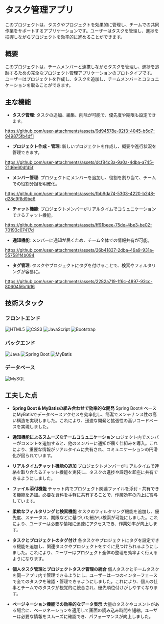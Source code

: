 ﻿# タスク管理アプリ

このプロジェクトは、タスクやプロジェクトを効果的に管理し、チームでの共同作業をサポートするアプリケーションです。ユーザーはタスクを管理し、進捗を把握しながらプロジェクトを効率的に進めることができます。

## 概要
このプロジェクトは、チームメンバーと連携しながらタスクを管理し、進捗を追跡するための完全なプロジェクト管理アプリケーションのプロトタイプです。<br>ユーザーはプロジェクトを作成し、タスクを追加し、チームメンバーとコミュニケーションを取ることができます。

## 主な機能
- **タスク管理**: タスクの追加、編集、削除が可能で、優先度や期限も設定できます。<br>


https://github.com/user-attachments/assets/9d94578e-92f3-4045-b5d7-949875fb4df1


- **プロジェクト作成・管理**: 新しいプロジェクトを作成し、概要や進行状況を管理できます。<br>


https://github.com/user-attachments/assets/dcf84c3a-9a0a-4dba-a745-21d6e60dfd5f


- **メンバー管理**: プロジェクトにメンバーを追加し、役割を割り当て、チームでの役割分担を明確化。<br>


https://github.com/user-attachments/assets/fbb9da74-5303-4220-b248-d28c9f8d9be6


- **チャット機能**: プロジェクトメンバーがリアルタイムでコミュニケーションできるチャット機能。<br>


https://github.com/user-attachments/assets/ff91beee-75de-4be3-be02-70193c07417d


- **通知機能**: メンバーに通知が届くため、チーム全体での情報共有が可能。<br>


https://github.com/user-attachments/assets/26b41837-2dba-49a9-931a-557581f4b094


- **タグ管理**: タスクやプロジェクトにタグを付けることで、検索やフィルタリングが容易に。<br>


https://github.com/user-attachments/assets/2282a719-1f6c-4897-93cc-8060456c1b16


## 技術スタック
### フロントエンド
![HTML5](https://img.shields.io/badge/HTML5-E34F26?logo=html5&logoColor=white&style=for-the-badge)
![CSS3](https://img.shields.io/badge/CSS3-1572B6?logo=css3&logoColor=white&style=for-the-badge)
![JavaScript](https://img.shields.io/badge/JavaScript-F7DF1E?logo=javascript&logoColor=black&style=for-the-badge)
![Bootstrap](https://img.shields.io/badge/Bootstrap-563D7C?logo=bootstrap&logoColor=white&style=for-the-badge)

### バックエンド
![Java](https://img.shields.io/badge/Java-007396?style=for-the-badge&logo=java&logoColor=white)
![Spring Boot](https://img.shields.io/badge/Spring%20Boot-6DB33F?logo=spring-boot&logoColor=white&style=for-the-badge)
![MyBatis](https://img.shields.io/badge/MyBatis-CB3837?logo=mybatis&logoColor=white&style=for-the-badge)

### データベース
![MySQL](https://img.shields.io/badge/MySQL-4479A1?logo=mysql&logoColor=white&style=for-the-badge)

## 工夫した点

- **Spring Boot & MyBatisの組み合わせで効率的な開発**
  Spring BootをベースにMyBatisでデータベースアクセスを効率化し、簡潔でメンテナンス性の高い構造を実現しました。これにより、迅速な開発と拡張性の高いコードベースを実現しました。

- **通知機能によるスムーズなチームコミュニケーション**
  ロジェクト内でメンバーがコメントを追加すると、他のメンバーに通知が届く仕組みを導入。これにより、重要な情報がリアルタイムに共有され、コミュニケーションの円滑化が図られています。

- **リアルタイムチャット機能の追加**
  プロジェクトメンバーがリアルタイムで連絡を取り合えるチャット機能を実装し、タスクの進捗や課題を即座に共有できるようにしました。

- **ファイル添付機能**
  チャット内でプロジェクト関連ファイルを添付・共有できる機能を追加。必要な資料を手軽に共有することで、作業効率の向上に寄与しています。

- **柔軟なフィルタリングと検索機能**
  タスクのフィルタリング機能を追加し、優先度、ステータス、期限などに基づいた細かい検索が可能にしました。これにより、ユーザーは必要な情報に迅速にアクセスでき、作業効率が向上します。

- **タスクとプロジェクトのタグ付け**
  各タスクやプロジェクトにタグを設定できる機能を追加し、関連タスクやプロジェクトをすぐに見つけられるようにしました。これにより、ユーザーはプロジェクト全体の整理を効率よく行えるようになります。

- **個人タスク管理とプロジェクトタスク管理の統合**
  個人タスクとチームタスクを同一アプリ内で管理できるようにし、ユーザーは一つのインターフェースで全てのタスクを確認・管理できるようにしました。これにより、個人の仕事とチームでのタスクが視覚的に統合され、優先順位付けがしやすくなります。

- **ページネーション機能での効率的なデータ表示**
  大量のタスクやコメントがある場合に、ページネーションを適用して画面の読み込み時間を短縮。ユーザーは必要な情報をスムーズに確認でき、パフォーマンスが向上しました。
